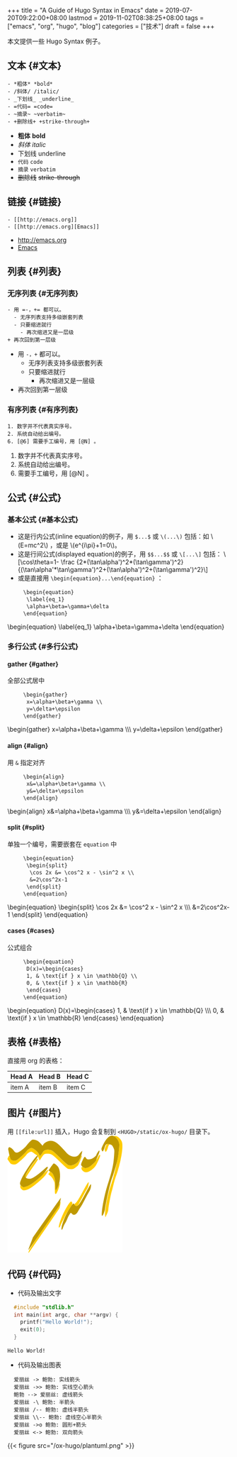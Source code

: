 +++
title = "A Guide of Hugo Syntax in Emacs"
date = 2019-07-20T09:22:00+08:00
lastmod = 2019-11-02T08:38:25+08:00
tags = ["emacs", "org", "hugo", "blog"]
categories = ["技术"]
draft = false
+++

本文提供一些 Hugo Syntax 例子。

<!--more-->


## 文本 {#文本}

```text
- *粗体* *bold*
- /斜体/ /italic/
- _下划线_ _underline_
- =代码= =code=
- ~摘录~ ~verbatim~
- +删除线+ +strike-through+
```

-   **粗体** **bold**
-   _斜体_ _italic_
-   <span class="underline">下划线</span> <span class="underline">underline</span>
-   `代码` `code`
-   `摘录` `verbatim`
-   ~~删除线~~ ~~strike-through~~


## 链接 {#链接}

```text
- [[http://emacs.org]]
- [[http://emacs.org][Emacs]]
```

-   <http://emacs.org>
-   [Emacs](http://emacs.org)


## 列表 {#列表}


### 无序列表 {#无序列表}

```text
- 用 =-，+= 都可以。
  - 无序列表支持多级嵌套列表
  - 只要缩进就行
    - 再次缩进又是一层级
+ 再次回到第一层级
```

-   用 `-，+` 都可以。
    -   无序列表支持多级嵌套列表
    -   只要缩进就行
        -   再次缩进又是一层级
-   再次回到第一层级


### 有序列表 {#有序列表}

```text
1. 数字并不代表真实序号。
2. 系统自动给出编号。
6. [@6] 需要手工编号，用 [@N] 。
```

<ol class="org-ol">
<li>数字并不代表真实序号。</li>
<li>系统自动给出编号。</li>
<li value="6">需要手工编号，用 [@N] 。</li>
</ol>


## 公式 {#公式}


### 基本公式 {#基本公式}

-   这是行内公式(inline equation)的例子，用 `$...$` 或 `\(...\)` 包括：如 \\(E=mc^2\\) ，或是 \\(e^{i\pi}+1=0\\)。
-   这是行间公式(displayed equation)的例子，用 `$$...$$` 或 `\[...\]` 包括： \\[\cos\theta=1- \frac {2\*(\tan\alpha')^2\*(\tan\gamma')^2} {(\tan\alpha'\*\tan\gamma')^2+(\tan\alpha')^2+(\tan\gamma')^2}\\]
-   或是直接用 `\begin{equation}...\end{equation}` ：

<!--listend-->

```text
     \begin{equation}
      \label{eq_1}
      \alpha+\beta=\gamma+\delta
     \end{equation}
```

\begin{equation}
 \label{eq\_1}
 \alpha+\beta=\gamma+\delta
\end{equation}


### 多行公式 {#多行公式}


#### gather {#gather}

全部公式居中

```text
     \begin{gather}
      x=\alpha+\beta+\gamma \\
      y=\delta+\epsilon
     \end{gather}
```

\begin{gather}
 x=\alpha+\beta+\gamma \\\\\\
 y=\delta+\epsilon
\end{gather}


#### align {#align}

用 `&` 指定对齐

```text
     \begin{align}
      x&=\alpha+\beta+\gamma \\
      y&=\delta+\epsilon
     \end{align}
```

\begin{align}
 x&=\alpha+\beta+\gamma \\\\\\
 y&=\delta+\epsilon
\end{align}


#### split {#split}

单独一个编号，需要嵌套在 `equation` 中

```text
     \begin{equation}
      \begin{split}
       \cos 2x &= \cos^2 x - \sin^2 x \\
       &=2\cos^2x-1
      \end{split}
     \end{equation}
```

\begin{equation}
 \begin{split}
  \cos 2x &= \cos^2 x - \sin^2 x \\\\\\
  &=2\cos^2x-1
 \end{split}
\end{equation}


#### cases {#cases}

公式组合

```text
     \begin{equation}
      D(x)=\begin{cases}
      1, & \text{if } x \in \mathbb{Q} \\
      0, & \text{if } x \in \mathbb{R}
      \end{cases}
     \end{equation}
```

\begin{equation}
 D(x)=\begin{cases}
 1, & \text{if } x \in \mathbb{Q} \\\\\\
 0, & \text{if } x \in \mathbb{R}
 \end{cases}
\end{equation}


## 表格 {#表格}

直接用 org 的表格：

| Head A | Head B | Head C |
|--------|--------|--------|
| item A | item B | item C |


## 图片 {#图片}

用 `[[file:url]]` 插入，Hugo 会复制到 `<HUGO>/static/ox-hugo/` 目录下。
![](/ox-hugo/gnus.png)


## 代码 {#代码}

-   代码及输出文字

<!--listend-->

```C
  #include "stdlib.h"
  int main(int argc, char **argv) {
    printf("Hello World!");
    exit(0);
  }
```

```text
Hello World!
```

-   代码及输出图表

<!--listend-->

```plantuml
  爱丽丝 -> 鲍勃: 实线箭头
  爱丽丝 ->> 鲍勃: 实线空心箭头
  鲍勃 --> 爱丽丝: 虚线箭头
  爱丽丝 -\ 鲍勃: 半箭头
  爱丽丝 /-- 鲍勃: 虚线半箭头
  爱丽丝 \\-- 鲍勃: 虚线空心半箭头
  爱丽丝 ->o 鲍勃: 圆形+箭头
  爱丽丝 <-> 鲍勃: 双向箭头
```

{{< figure src="/ox-hugo/plantuml.png" >}}
